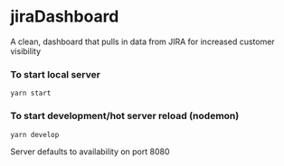 # jiraDashboard
A clean, dashboard that pulls in data from JIRA for increased customer visibility 

### To start local server
    yarn start
### To start development/hot server reload (nodemon)
    yarn develop
Server defaults to availability on port 8080